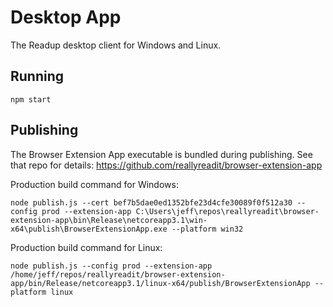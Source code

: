 # Desktop App
The Readup desktop client for Windows and Linux.
## Running

    npm start
## Publishing
The Browser Extension App executable is bundled during publishing. See that repo for details: https://github.com/reallyreadit/browser-extension-app

Production build command for Windows:

    node publish.js --cert bef7b5dae0ed1352bfe23d4cfe30089f0f512a30 --config prod --extension-app C:\Users\jeff\repos\reallyreadit\browser-extension-app\bin\Release\netcoreapp3.1\win-x64\publish\BrowserExtensionApp.exe --platform win32

Production build command for Linux:

    node publish.js --config prod --extension-app /home/jeff/repos/reallyreadit/browser-extension-app/bin/Release/netcoreapp3.1/linux-x64/publish/BrowserExtensionApp --platform linux
